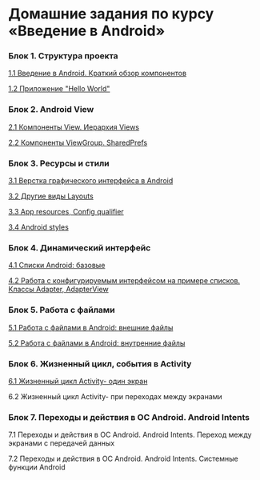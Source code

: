 # Домашние задания по курсу «Введение в Android»

### Блок 1. Структура проекта

[1.1	Введение в Android. Краткий обзор компонентов](/1.1.android-components/)

[1.2	Приложение "Hello World"](/1.2.hello-world/)

### Блок 2. Android View

[2.1	Компоненты View. Иерархия Views](/2.1.view_components/)

[2.2	Компоненты ViewGroup. SharedPrefs](/2.2_viewgroups_sharedpref/)

### Блок 3. Ресурсы и стили

[3.1	Верстка графического интерфейса в Android](/3.1.Layouts/)

[3.2	Другие виды Layouts](/3.2.OtherLayouts/)

[3.3	App resources, Config qualifier](/3.3.AppResources/)

[3.4	Android styles](/3.4.AndroidStyles/)

### Блок 4. Динамический интерфейс

[4.1	Списки Android: базовые](/4.1.listview/)

[4.2	Работа с конфигурируемым интерфейсом на примере списков. Классы Adapter, AdapterView](/4.2.Adapter/)

### Блок 5. Работа с файлами

[5.1	Работа с файлами в Android: внешние файлы](/5.1.External/)

[5.2	Работа с файлами в Android: внутренние файлы](/5.2.Internal/)

### Блок 6. Жизненный цикл, события в Activity

[6.1	Жизненный цикл Activity- один экран](/6.1.Activity/)

6.2	Жизненный цикл Activity- при переходах между экранами

### Блок 7. Переходы и действия в ОС Android. Android Intents

7.1	Переходы и действия в ОС Android. Android Intents. Переход между экранами с передачей данных

7.2	Переходы и действия в ОС Android. Android Intents. Системные функции Android

